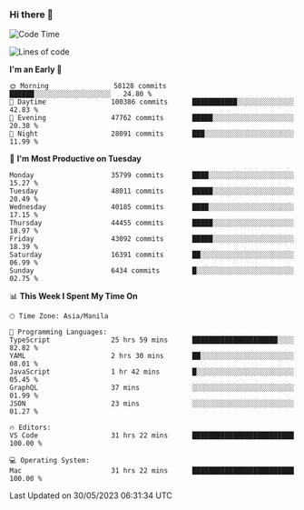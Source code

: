 ### Hi there 👋

<!--START_SECTION:waka-->
![Code Time](http://img.shields.io/badge/Code%20Time-4%2C008%20hrs%2057%20mins-blue)

![Lines of code](https://img.shields.io/badge/From%20Hello%20World%20I%27ve%20Written-98.2%20million%20lines%20of%20code-blue)

**I'm an Early 🐤** 

```text
🌞 Morning                58128 commits       ██████░░░░░░░░░░░░░░░░░░░   24.80 % 
🌆 Daytime                100386 commits      ███████████░░░░░░░░░░░░░░   42.83 % 
🌃 Evening                47762 commits       █████░░░░░░░░░░░░░░░░░░░░   20.38 % 
🌙 Night                  28091 commits       ███░░░░░░░░░░░░░░░░░░░░░░   11.99 % 
```
📅 **I'm Most Productive on Tuesday** 

```text
Monday                   35799 commits       ████░░░░░░░░░░░░░░░░░░░░░   15.27 % 
Tuesday                  48011 commits       █████░░░░░░░░░░░░░░░░░░░░   20.49 % 
Wednesday                40185 commits       ████░░░░░░░░░░░░░░░░░░░░░   17.15 % 
Thursday                 44455 commits       █████░░░░░░░░░░░░░░░░░░░░   18.97 % 
Friday                   43092 commits       █████░░░░░░░░░░░░░░░░░░░░   18.39 % 
Saturday                 16391 commits       ██░░░░░░░░░░░░░░░░░░░░░░░   06.99 % 
Sunday                   6434 commits        █░░░░░░░░░░░░░░░░░░░░░░░░   02.75 % 
```


📊 **This Week I Spent My Time On** 

```text
🕑︎ Time Zone: Asia/Manila

💬 Programming Languages: 
TypeScript               25 hrs 59 mins      █████████████████████░░░░   82.82 % 
YAML                     2 hrs 30 mins       ██░░░░░░░░░░░░░░░░░░░░░░░   08.01 % 
JavaScript               1 hr 42 mins        █░░░░░░░░░░░░░░░░░░░░░░░░   05.45 % 
GraphQL                  37 mins             ░░░░░░░░░░░░░░░░░░░░░░░░░   01.99 % 
JSON                     23 mins             ░░░░░░░░░░░░░░░░░░░░░░░░░   01.27 % 

🔥 Editors: 
VS Code                  31 hrs 22 mins      █████████████████████████   100.00 % 

💻 Operating System: 
Mac                      31 hrs 22 mins      █████████████████████████   100.00 % 
```


 Last Updated on 30/05/2023 06:31:34 UTC
<!--END_SECTION:waka-->


<!--
**rad182/rad182** is a ✨ _special_ ✨ repository because its `README.md` (this file) appears on your GitHub profile.

Here are some ideas to get you started:

- 🔭 I’m currently working on ...
- 🌱 I’m currently learning ...
- 👯 I’m looking to collaborate on ...
- 🤔 I’m looking for help with ...
- 💬 Ask me about ...
- 📫 How to reach me: ...
- 😄 Pronouns: ...
- ⚡ Fun fact: ...
-->
